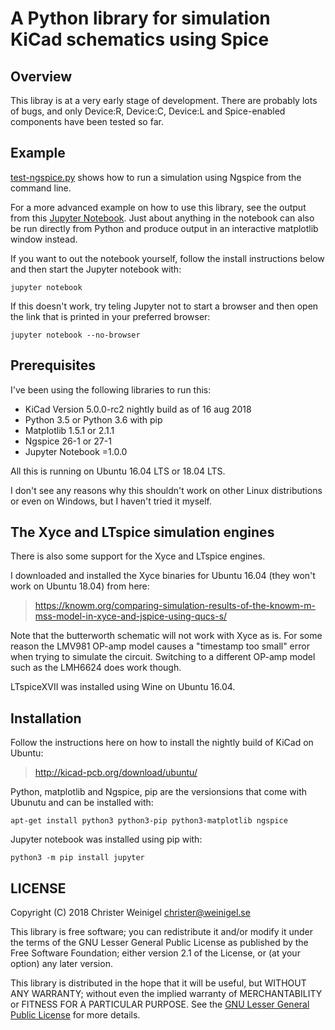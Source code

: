 # A Python library for simulation KiCad schematics using Spice

## Overview

This libray is at a very early stage of development.  There are
probably lots of bugs, and only Device:R, Device:C, Device:L and
Spice-enabled components have been tested so far.

## Example

[test-ngspice.py](test-ngspice.py) shows how to run a simulation using
Ngspice from the command line.

For a more advanced example on how to use this library, see the output
from this [Jupyter Notebook](examples/butterworth/butterworth.html).
Just about anything in the notebook can also be run directly from
Python and produce output in an interactive matplotlib window instead.

If you want to out the notebook yourself, follow the install
instructions below and then start the Jupyter notebook with:

```
jupyter notebook
```

If this doesn't work, try teling Jupyter not to start a browser and
then open the link that is printed in your preferred browser:

```
jupyter notebook --no-browser
```

## Prerequisites

I've been using the following libraries to run this:

* KiCad Version 5.0.0-rc2 nightly build as of 16 aug 2018
* Python 3.5 or Python 3.6 with pip
* Matplotlib 1.5.1 or 2.1.1
* Ngspice 26-1 or 27-1
* Jupyter Notebook =1.0.0

All this is running on Ubuntu 16.04 LTS or 18.04 LTS.

I don't see any reasons why this shouldn't work on other Linux
distributions or even on Windows, but I haven't tried it myself.

## The Xyce and LTspice simulation engines

There is also some support for the Xyce and LTspice engines.

I downloaded and installed the Xyce binaries for Ubuntu 16.04 (they
won't work on Ubuntu 18.04) from here:

> https://knowm.org/comparing-simulation-results-of-the-knowm-m-mss-model-in-xyce-and-jspice-using-qucs-s/

Note that the butterworth schematic will not work with Xyce as is.
For some reason the LMV981 OP-amp model causes a "timestamp too small"
error when trying to simulate the circuit.  Switching to a different
OP-amp model such as the LMH6624 does work though.

LTspiceXVII was installed using Wine on Ubuntu 16.04.

## Installation

Follow the instructions here on how to install the nightly build of
KiCad on Ubuntu:

> http://kicad-pcb.org/download/ubuntu/

Python, matplotlib and Ngspice, pip are the versionsions that come
with Ubunutu and can be installed with:

```
apt-get install python3 python3-pip python3-matplotlib ngspice
```

Jupyter notebook was installed using pip with:

```
python3 -m pip install jupyter
```

## LICENSE

Copyright (C) 2018 Christer Weinigel <christer@weinigel.se>

This library is free software; you can redistribute it and/or
modify it under the terms of the GNU Lesser General Public
License as published by the Free Software Foundation; either
version 2.1 of the License, or (at your option) any later version.

This library is distributed in the hope that it will be useful,
but WITHOUT ANY WARRANTY; without even the implied warranty of
MERCHANTABILITY or FITNESS FOR A PARTICULAR PURPOSE.  See the [GNU
Lesser General Public License](LICENSE.txt) for more details.
